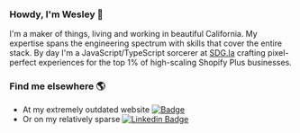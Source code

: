 ### Howdy, I'm Wesley 👋

I'm a maker of things, living and working in beautiful California. My expertise spans the engineering spectrum with skills that cover the entire stack. By day I'm a JavaScript/TypeScript sorcerer at [SDG.la](https://www.sdg.la/) crafting pixel-perfect experiences for the top 1% of high-scaling Shopify Plus businesses.

### Find me elsewhere 🌎

- At my extremely outdated website [![Badge](https://img.shields.io/badge/-WesleyRyan.dev-blue?style=flat-square&link=https://www.wesleyryan.dev/)](https://www.wesleyryan.dev/) 
- Or on my relatively sparse [![Linkedin Badge](https://img.shields.io/badge/-LinkedIn-blue?style=flat-square&logo=Linkedin&logoColor=white&link=https://www.linkedin.com/in/wesley-white-dev/)](https://www.linkedin.com/in/wesley-white-dev/)


